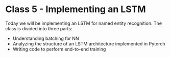 # Class 5 - Implementing an LSTM

Today we will be implementing an LSTM for named entity recognition. The class is divided into three parts:
- Understanding batching for NN
- Analyzing the structure of an LSTM architecture implemented in Pytorch
- Writing code to perform end-to-end training